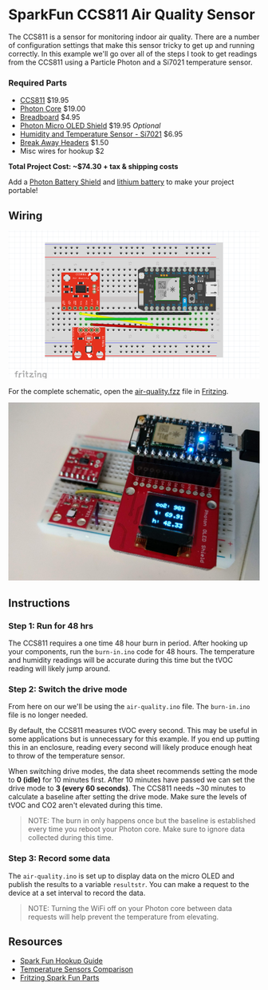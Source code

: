 # SparkFun CCS811 Air Quality Sensor

The CCS811 is a sensor for monitoring indoor air quality. There are a number of configuration settings that make this sensor tricky to get up and running correctly. In this example we'll go over all of the steps I took to get readings from the CCS811 using a Particle Photon and a Si7021 temperature sensor.

### Required Parts

- [CCS811](https://www.sparkfun.com/products/14193) $19.95
- [Photon Core](https://store.particle.io/) $19.00
- [Breadboard](https://www.sparkfun.com/products/12002) $4.95
- [Photon Micro OLED Shield](https://www.sparkfun.com/products/13628) $19.95 *Optional*
- [Humidity and Temperature Sensor - Si7021](https://www.sparkfun.com/products/13763) $6.95
- [Break Away Headers](https://www.sparkfun.com/products/116) $1.50
- Misc wires for hookup $2

**Total Project Cost: ~$74.30 + tax & shipping costs**

Add a [Photon Battery Shield](https://www.sparkfun.com/products/13626) and [lithium battery](https://www.sparkfun.com/products/13851) to make your project portable!

## Wiring

![wiring](images/wiring.png)

For the complete schematic, open the [air-quality.fzz](https://github.com/blackcj/SparkFunCCS811/blob/master/images/air_quality.fzz) file in [Fritzing](http://fritzing.org/home/).

![project image](images/project-image.jpg)

## Instructions

### Step 1: Run for 48 hrs

The CCS811 requires a one time 48 hour burn in period. After hooking up your components, run the `burn-in.ino` code for 48 hours. The temperature and humidity readings will be accurate during this time but the tVOC reading will likely jump around.

### Step 2: Switch the drive mode

From here on our we'll be using the `air-quality.ino` file. The `burn-in.ino` file is no longer needed.

By default, the CCS811 measures tVOC every second. This may be useful in some applications but is unnecessary for this example. If you end up putting this in an enclosure, reading every second will likely produce enough heat to throw of the temperature sensor.

When switching drive modes, the data sheet recommends setting the mode to **0 (idle)** for 10 minutes first. After 10 minutes have passed we can set the drive mode to **3 (every 60 seconds)**. The CCS811 needs ~30 minutes to calculate a baseline after setting the drive mode. Make sure the levels of tVOC and CO2 aren't elevated during this time.

> NOTE: The burn in only happens once but the baseline is established every time you reboot your Photon core. Make sure to ignore data collected during this time.

### Step 3: Record some data

The `air-quality.ino` is set up to display data on the micro OLED and publish the results to a variable `resultstr`. You can make a request to the device at a set interval to record the data.

> NOTE: Turning the WiFi off on your Photon core between data requests will help prevent the temperature from elevating.

## Resources

- [Spark Fun Hookup Guide](https://learn.sparkfun.com/tutorials/ccs811-air-quality-breakout-hookup-guide)
- [Temperature Sensors Comparison](http://www.kandrsmith.org/RJS/Misc/Hygrometers/calib_many.html)
- [Fritzing Spark Fun Parts](https://github.com/sparkfun/Fritzing_Parts)
